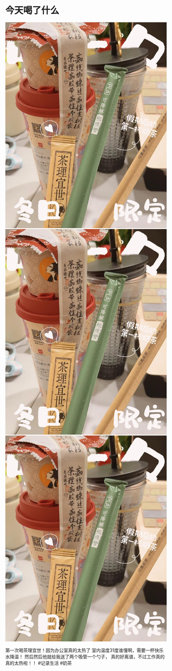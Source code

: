 # 今天喝了什么

![](img/a425717b-5fa9-45df-8d05-adf04ca7ae75.jpg)
![](img/8ca6393a-be5e-4f45-bb00-54dbe0dc5c80.jpg)
![](img/940a2814-4bc1-4fe7-a189-0afa0aeebd47.jpg)

第一次喝茶理宜世！因为办公室真的太热了
室内温度31度谁懂啊，需要一杯快乐水降温！
然后然后他就给我送了两个吸管一个勺子，
真的好离谱，不过工作真的真的太热啦！！
#记录生活 #奶茶